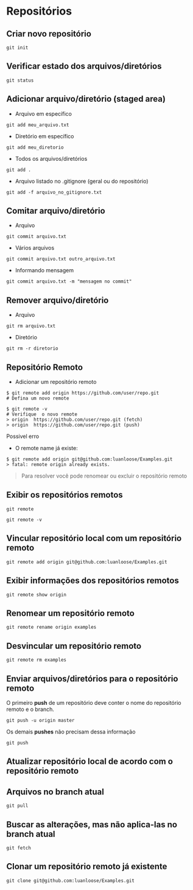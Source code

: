 # Repositórios

## Criar novo repositório

```GIT
git init
```

## Verificar estado dos arquivos/diretórios

```GIT
git status
```

## Adicionar arquivo/diretório (staged area)

* Arquivo em específico

```GIT
git add meu_arquivo.txt
```

* Diretório em específico

```GIT
git add meu_diretorio
```

* Todos os arquivos/diretórios

```GIT
git add .
```

* Arquivo listado no .gitignore (geral ou do repositório)

```GIT
git add -f arquivo_no_gitignore.txt
```

## Comitar arquivo/diretório

* Arquivo

```GIT
git commit arquivo.txt
```

* Vários arquivos

```GIT
git commit arquivo.txt outro_arquivo.txt
```

* Informando mensagem

```GIT
git commit arquivo.txt -m "mensagem no commit"
```

## Remover arquivo/diretório

* Arquivo

```GIT
git rm arquivo.txt
```

* Diretório

```GIT
git rm -r diretorio
```

## Repositório Remoto

* Adicionar um repositório remoto

```CMD
$ git remote add origin https://github.com/user/repo.git
# Defina um novo remote

$ git remote -v
# Verifique  o novo remote
> origin  https://github.com/user/repo.git (fetch)
> origin  https://github.com/user/repo.git (push)
```

Possivel erro

* O remote name já existe:

```CMD
$ git remote add origin git@github.com:luanloose/Examples.git
> fatal: remote origin already exists.
```

> Para resolver você pode renomear ou excluir o repositório remoto

## Exibir os repositórios remotos

```GIT
git remote
```

```GIT
git remote -v
```

## Vincular repositório local com um repositório remoto

```GIT
git remote add origin git@github.com:luanloose/Examples.git
```

## Exibir informações dos repositórios remotos

```GIT
git remote show origin
```

## Renomear um repositório remoto

```GIT
git remote rename origin examples
```

## Desvincular um repositório remoto

```GIT
git remote rm examples
```

## Enviar arquivos/diretórios para o repositório remoto

O primeiro **push** de um repositório deve conter o nome do repositório remoto e o branch.

```GIT
git push -u origin master
```

Os demais **pushes** não precisam dessa informação

```GIT
git push
```

## Atualizar repositório local de acordo com o repositório remoto

## Arquivos no branch atual

```GIT
git pull
```

## Buscar as alterações, mas não aplica-las no branch atual

```GIT
git fetch
```

## Clonar um repositório remoto já existente

```GIT
git clone git@github.com:luanloose/Examples.git
```
